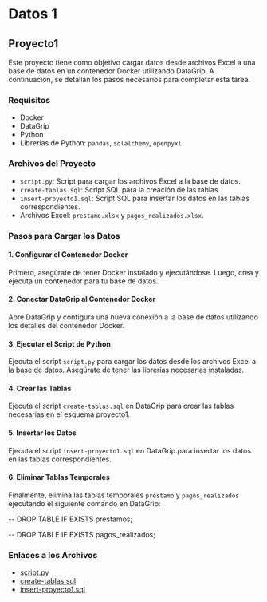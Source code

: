 # Datos 1

## Proyecto1

Este proyecto tiene como objetivo cargar datos desde archivos Excel a una base de datos en un contenedor Docker utilizando DataGrip. A continuación, se detallan los pasos necesarios para completar esta tarea.

### Requisitos

- Docker
- DataGrip
- Python
- Librerías de Python: `pandas`, `sqlalchemy`, `openpyxl`

### Archivos del Proyecto

- `script.py`: Script para cargar los archivos Excel a la base de datos.
- `create-tablas.sql`: Script SQL para la creación de las tablas.
- `insert-proyecto1.sql`: Script SQL para insertar los datos en las tablas correspondientes.
- Archivos Excel: `prestamo.xlsx` y `pagos_realizados.xlsx`.

### Pasos para Cargar los Datos

#### 1. Configurar el Contenedor Docker

Primero, asegúrate de tener Docker instalado y ejecutándose. Luego, crea y ejecuta un contenedor para tu base de datos.

#### 2. Conectar DataGrip al Contenedor Docker

Abre DataGrip y configura una nueva conexión a la base de datos utilizando los detalles del contenedor Docker.

#### 3. Ejecutar el Script de Python

Ejecuta el script `script.py` para cargar los datos desde los archivos Excel a la base de datos. Asegúrate de tener las librerías necesarias instaladas.

#### 4. Crear las Tablas

Ejecuta el script `create-tablas.sql` en DataGrip para crear las tablas necesarias en el esquema proyecto1.

#### 5. Insertar los Datos

Ejecuta el script `insert-proyecto1.sql` en DataGrip para insertar los datos en las tablas correspondientes.

#### 6. Eliminar Tablas Temporales

Finalmente, elimina las tablas temporales `prestamo` y `pagos_realizados` ejecutando el siguiente comando en DataGrip:

-- DROP TABLE IF EXISTS prestamos;

-- DROP TABLE IF EXISTS pagos_realizados;


### Enlaces a los Archivos

- [script.py](./Proyecto1/script.py)
- [create-tablas.sql](./Proyecto1/create-tablas.sql)
- [insert-proyecto1.sql](./Proyecto1/insert-proyecto1.sql)




